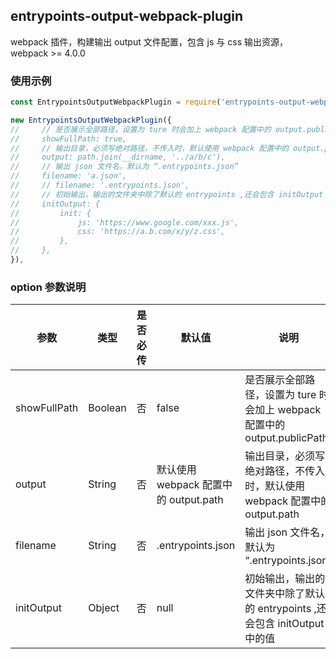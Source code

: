 ## entrypoints-output-webpack-plugin

webpack 插件，构建输出 output 文件配置，包含 js 与 css 输出资源，webpack >= 4.0.0

### 使用示例

```javascript
const EntrypointsOutputWebpackPlugin = require('entrypoints-output-webpack-plugin');

new EntrypointsOutputWebpackPlugin({
//     // 是否展示全部路径，设置为 ture 时会加上 webpack 配置中的 output.publicPath 
//     showFullPath: true,    
//     // 输出目录，必须写绝对路径，不传入时，默认使用 webpack 配置中的 output.path
//     output: path.join(__dirname, '../a/b/c'),
//     // 输出 json 文件名，默认为 “.entrypoints.json”
//     filename: 'a.json',
//     // filename: '.entrypoints.json',
//     // 初始输出，输出的文件夹中除了默认的 entrypoints ,还会包含 initOutput 中的值
//     initOutput: {
//         init: {
//             js: 'https://www.google.com/xxx.js',
//             css: 'https://a.b.com/x/y/z.css',
//         },
//     },
}),
```

### option 参数说明

参数     | 类型 | 是否必传 | 默认值 | 说明
-------- | --- | --- | --- | ---
showFullPath | Boolean | 否 | false | 是否展示全部路径，设置为 ture 时会加上 webpack 配置中的 output.publicPath
output | String | 否 | 默认使用 webpack 配置中的 output.path | 输出目录，必须写绝对路径，不传入时，默认使用 webpack 配置中的 output.path
filename | String | 否 | .entrypoints.json | 输出 json 文件名，默认为 “.entrypoints.json”
initOutput | Object | 否 | null | 初始输出，输出的文件夹中除了默认的 entrypoints ,还会包含 initOutput 中的值